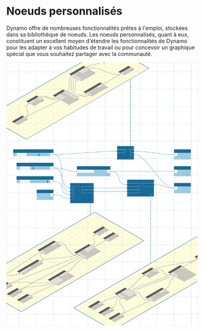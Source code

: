 

# Noeuds personnalisés

Dynamo offre de nombreuses fonctionnalités prêtes à l'emploi, stockées dans sa bibliothèque de noeuds. Les noeuds personnalisés, quant à eux, constituent un excellent moyen d'étendre les fonctionnalités de Dynamo pour les adapter à vos habitudes de travail ou pour concevoir un graphique spécial que vous souhaitez partager avec la communauté.

![IMAGE](images/10/customNodes_cover01.jpg)

